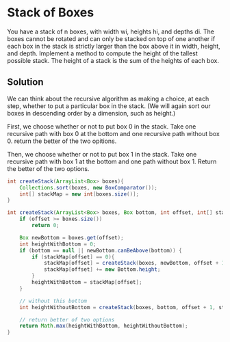 # Stack of Boxes

You have a stack of n boxes, with width wi, heights hi, and depths di. The boxes cannot be rotated and can only be stacked on top of one another if each box in the stack is strictly larger than the box above it in width, height, and depth. Implement a method to compute the height of the tallest possible stack. The height of a stack is the sum of the heights of each box.

## Solution

We can think about the recursive algorithm as making a choice, at each step, whether to put a particular box in the stack. (We will again sort our boxes in descending order by a dimension, such as height.)

First, we choose whether or not to put box 0 in the stack. Take one recursive path with box 0 at the bottom and one recursive path without box 0. return the better of the two opitions.

Then, we choose whether or not to put box 1 in the stack. Take one recursive path with box 1 at the bottom and one path without box 1. Return the better of the two options.

```java
int createStack(ArrayList<Box> boxes){
    Collections.sort(boxes, new BoxComparator());
    int[] stackMap = new int[boxes.size()];
}

int createStack(ArrayList<Box> boxes, Box bottom, int offset, int[] stackmap){
    if (offset >= boxes.size())
        return 0;

    Box newBottom = boxes.get(offset);
    int heightWithBottom = 0;
    if (bottom == null || newBottom.canBeAbove(bottom)) {
        if (stackMap[offset] == 0){
            stackMap[offset] = createStack(boxes, newBottom, offset + 1, stackMap);
            stackMap[offset] += new Bottom.height;
        }
        heightWithBottom = stackMap[offset];
    }

    // without this bottom
    int heightWithoutBottom = createStack(boxes, bottom, offset + 1, stackMap);

    // return better of two options
    return Math.max(heightWithBottom, heightWithoutBottom);
}
```